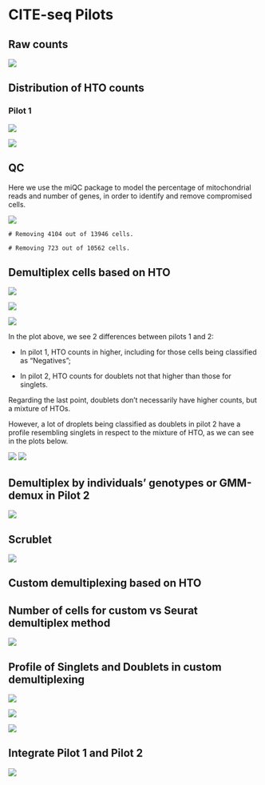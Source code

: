 CITE-seq Pilots
================

Raw counts
----------

![](README_files/figure-gfm/unnamed-chunk-5-1.png)<!-- -->

Distribution of HTO counts
--------------------------

### Pilot 1

![](README_files/figure-gfm/unnamed-chunk-6-1.png)<!-- -->

![](README_files/figure-gfm/unnamed-chunk-7-1.png)<!-- -->

QC
--

Here we use the miQC package to model the percentage of mitochondrial
reads and number of genes, in order to identify and remove compromised
cells.

![](README_files/figure-gfm/unnamed-chunk-8-1.png)<!-- -->

    # Removing 4104 out of 13946 cells.

    # Removing 723 out of 10562 cells.

Demultiplex cells based on HTO
------------------------------

![](README_files/figure-gfm/unnamed-chunk-10-1.png)<!-- -->

![](README_files/figure-gfm/unnamed-chunk-11-1.png)<!-- -->

![](README_files/figure-gfm/unnamed-chunk-12-1.png)<!-- -->

In the plot above, we see 2 differences between pilots 1 and 2:

-   In pilot 1, HTO counts in higher, including for those cells being
    classified as “Negatives”;

-   In pilot 2, HTO counts for doublets not that higher than those for
    singlets.

Regarding the last point, doublets don’t necessarily have higher counts,
but a mixture of HTOs.

However, a lot of droplets being classified as doublets in pilot 2 have
a profile resembling singlets in respect to the mixture of HTO, as we
can see in the plots below.

![](README_files/figure-gfm/unnamed-chunk-13-1.png)<!-- -->
![](README_files/figure-gfm/unnamed-chunk-14-1.png)<!-- -->

Demultiplex by individuals’ genotypes or GMM-demux in Pilot 2
-------------------------------------------------------------

![](README_files/figure-gfm/unnamed-chunk-15-1.png)<!-- -->

Scrublet
--------

![](README_files/figure-gfm/unnamed-chunk-16-1.png)<!-- -->

Custom demultiplexing based on HTO
----------------------------------

Number of cells for custom vs Seurat demultiplex method
-------------------------------------------------------

![](README_files/figure-gfm/unnamed-chunk-18-1.png)<!-- -->

Profile of Singlets and Doublets in custom demultiplexing
---------------------------------------------------------

![](README_files/figure-gfm/unnamed-chunk-19-1.png)<!-- -->

![](README_files/figure-gfm/unnamed-chunk-21-1.png)<!-- -->

![](README_files/figure-gfm/unnamed-chunk-22-1.png)<!-- -->

Integrate Pilot 1 and Pilot 2
-----------------------------

![](README_files/figure-gfm/unnamed-chunk-25-1.png)<!-- -->
